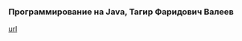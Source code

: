 ### Программирование на Java, Тагир Фаридович Валеев

[url](https://compscicenter.ru/courses/java/nsk/2022-spring/)